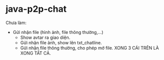 # java-p2p-chat

Chưa làm:
  + Gửi nhận file (hình ảnh, file thông thường,...)
    + Show avtar ra giao diện.
    + Gửi nhận file ảnh, show lên txt_chatline.
    + Gửi nhận file thông thường, cho phép mở file.
XONG 3 CÁI TRÊN LÀ XONG TẤT CẢ.
  
